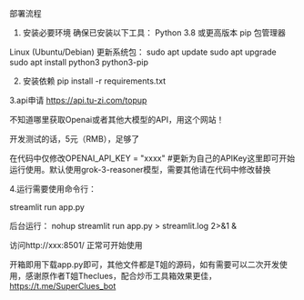 
部署流程
1. 安装必要环境
确保已安装以下工具：
Python 3.8 或更高版本
pip 包管理器

Linux (Ubuntu/Debian)
更新系统包：
sudo apt update
sudo apt upgrade
sudo apt install python3 python3-pip

2. 安装依赖
pip install -r requirements.txt

3.api申请
https://api.tu-zi.com/topup

不知道哪里获取Openai或者其他大模型的API，用这个网站！

开发测试的话，5元（RMB），足够了

在代码中仅修改OPENAI_API_KEY = "xxxx" #更新为自己的APIKey这里即可开始运行使用。默认使用grok-3-reasoner模型，需要其他请在代码中修改替换

4.运行需要使用命令行：

streamlit run app.py

后台运行：
nohup streamlit run app.py > streamlit.log 2>&1 &

访问http://xxx:8501/
正常可开始使用

开箱即用下载app.py即可，其他文件都是T姐的源码，如有需要可以二次开发使用，感谢原作者T姐Theclues，配合炒币工具箱效果更佳，https://t.me/SuperClues_bot



